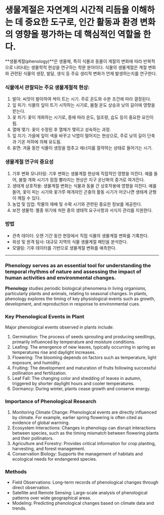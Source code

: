 # 생물계절은 자연계의 시간적 리듬을 이해하는 데 중요한 도구로, 인간 활동과 환경 변화의 영향을 평가하는 데 핵심적인 역할을 한다.

**생물계절(phenology)**은 생물체, 특히 식물과 동물이 계절의 변화에 따라 반복적으로 나타내는 생물학적 현상을 연구하는 학문 분야이다. 
식물의 생물계절은 계절 변화와 관련된 식물의 생장, 발달, 생식 등 주요 생리적 변화가 언제 발생하는지를 연구한다.

### 식물에서 관찰되는 주요 생물계절적 현상:
1.	발아: 씨앗이 발아하여 싹이 트는 시기. 주로 온도와 수분 조건에 따라 결정된다.
2.	잎 피기: 식물의 잎이 트기 시작하는 시기로, 봄철 온도 상승과 낮의 길이에 영향을 받는다.
3.	꽃 피기: 꽃이 개화하는 시기로, 종에 따라 온도, 일조량, 습도 등이 중요한 요인이 됨.
4.	열매 맺기: 꽃이 수정된 후 열매가 맺히고 성숙하는 과정.
5.	잎 지기: 가을에 잎이 색을 바꾸고 낙엽이 떨어지는 현상으로, 주로 낮의 길이 단축과 기온 저하에 의해 유도됨.
6.	휴면: 겨울 동안 식물이 생장을 멈추고 에너지를 절약하는 상태로 들어가는 시기.
   
### 생물계절 연구의 중요성
1.	기후 변화 모니터링: 기후 변화는 생물계절 현상에 직접적인 영향을 미친다. 예를 들어, 봄철 개화 시기가 점점 빨라지는 현상은 지구 온난화의 증거로 여겨진다.
2.	생태계 상호작용: 생물계절 변화는 식물과 동물 간 상호작용에 영향을 미친다. 예를 들어, 꽃이 피는 시기와 꽃가루 매개자인 곤충의 활동 시기가 어긋나면 생태계 균형이 깨질 수 있다.
3.	농업 및 임업: 작물의 재배 및 수확 시기와 관련된 중요한 정보를 제공한다.
4.	보전 생물학: 멸종 위기에 처한 종의 생태적 요구사항과 서식지 관리를 지원한다.
   
### 방법
* 관측 데이터: 오랜 기간 동안 현장에서 직접 식물의 생물계절 변화를 기록한다.
* 위성 및 원격 탐사: 대규모 지역의 식물 생물계절 패턴을 분석한다.
* 모델링: 기후 데이터를 기반으로 생물계절 변화를 예측한다.

***

### Phenology serves as an essential tool for understanding the temporal rhythms of nature and assessing the impact of human activities and environmental changes.

**Phenology** studies periodic biological phenomena in living organisms, particularly plants and animals, relating to seasonal changes. 
In plants, phenology explores the timing of key physiological events such as growth, development, and reproduction in response to environmental cues.

### Key Phenological Events in Plant
Major phenological events observed in plants include:
1.	Germination: The process of seeds sprouting and producing seedlings, primarily influenced by temperature and moisture conditions.
2.	Leafing: The emergence of new leaves, typically occurring in spring as temperatures rise and daylight increases.
3.	Flowering: The blooming depends on factors such as temperature, light exposure, and humidity.
4.	Fruiting: The development and maturation of fruits following successful pollination and fertilization.
5.	Leaf Fall: The changing color and shedding of leaves in autumn, triggered by shorter daylight hours and cooler temperatures.
6.	Dormancy: During winter, plants cease growth and conserve energy.
   
### Importance of Phenological Research
1.	Monitoring Climate Change: Phenological events are directly influenced by climate. For example, earlier spring flowering is often cited as evidence of global warming.
2.	Ecosystem Interactions: Changes in phenology can disrupt interactions between species, such as the timing mismatch between flowering plants and their pollinators.
3.	Agriculture and Forestry: Provides critical information for crop planting, harvesting, and forest management.
4.	Conservation Biology: Supports the management of habitats and ecological needs for endangered species.
   
### Methods
* Field Observations: Long-term records of phenological changes through direct observation.
* Satellite and Remote Sensing: Large-scale analysis of phenological patterns over wide geographical areas.
* Modeling: Predicting phenological changes based on climate data and trends.
